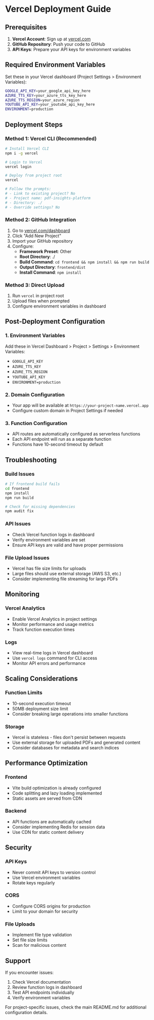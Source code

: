 # Vercel Deployment Guide

## Prerequisites
1. **Vercel Account**: Sign up at [vercel.com](https://vercel.com)
2. **GitHub Repository**: Push your code to GitHub
3. **API Keys**: Prepare your API keys for environment variables

## Required Environment Variables

Set these in your Vercel dashboard (Project Settings > Environment Variables):

```bash
GOOGLE_API_KEY=your_google_api_key_here
AZURE_TTS_KEY=your_azure_tts_key_here  
AZURE_TTS_REGION=your_azure_region
YOUTUBE_API_KEY=your_youtube_api_key_here
ENVIRONMENT=production
```

## Deployment Steps

### Method 1: Vercel CLI (Recommended)
```bash
# Install Vercel CLI
npm i -g vercel

# Login to Vercel
vercel login

# Deploy from project root
vercel

# Follow the prompts:
# - Link to existing project? No
# - Project name: pdf-insights-platform
# - Directory: ./
# - Override settings? No
```

### Method 2: GitHub Integration
1. Go to [vercel.com/dashboard](https://vercel.com/dashboard)
2. Click "Add New Project"
3. Import your GitHub repository
4. Configure:
   - **Framework Preset**: Other
   - **Root Directory**: ./
   - **Build Command**: `cd frontend && npm install && npm run build`
   - **Output Directory**: `frontend/dist`
   - **Install Command**: `npm install`

### Method 3: Direct Upload
1. Run `vercel` in project root
2. Upload files when prompted
3. Configure environment variables in dashboard

## Post-Deployment Configuration

### 1. Environment Variables
Add these in Vercel Dashboard > Project > Settings > Environment Variables:
- `GOOGLE_API_KEY`
- `AZURE_TTS_KEY`
- `AZURE_TTS_REGION`
- `YOUTUBE_API_KEY`
- `ENVIRONMENT=production`

### 2. Domain Configuration
- Your app will be available at `https://your-project-name.vercel.app`
- Configure custom domain in Project Settings if needed

### 3. Function Configuration
- API routes are automatically configured as serverless functions
- Each API endpoint will run as a separate function
- Functions have 10-second timeout by default

## Troubleshooting

### Build Issues
```bash
# If frontend build fails
cd frontend
npm install
npm run build

# Check for missing dependencies
npm audit fix
```

### API Issues
- Check Vercel function logs in dashboard
- Verify environment variables are set
- Ensure API keys are valid and have proper permissions

### File Upload Issues
- Vercel has file size limits for uploads
- Large files should use external storage (AWS S3, etc.)
- Consider implementing file streaming for large PDFs

## Monitoring

### Vercel Analytics
- Enable Vercel Analytics in project settings
- Monitor performance and usage metrics
- Track function execution times

### Logs
- View real-time logs in Vercel dashboard
- Use `vercel logs` command for CLI access
- Monitor API errors and performance

## Scaling Considerations

### Function Limits
- 10-second execution timeout
- 50MB deployment size limit
- Consider breaking large operations into smaller functions

### Storage
- Vercel is stateless - files don't persist between requests
- Use external storage for uploaded PDFs and generated content
- Consider databases for metadata and search indices

## Performance Optimization

### Frontend
- Vite build optimization is already configured
- Code splitting and lazy loading implemented
- Static assets are served from CDN

### Backend
- API functions are automatically cached
- Consider implementing Redis for session data
- Use CDN for static content delivery

## Security

### API Keys
- Never commit API keys to version control
- Use Vercel environment variables
- Rotate keys regularly

### CORS
- Configure CORS origins for production
- Limit to your domain for security

### File Uploads
- Implement file type validation
- Set file size limits
- Scan for malicious content

## Support

If you encounter issues:
1. Check Vercel documentation
2. Review function logs in dashboard
3. Test API endpoints individually
4. Verify environment variables

For project-specific issues, check the main README.md for additional configuration details.
